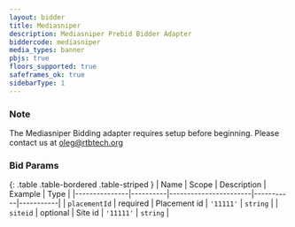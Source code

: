 ```yaml
---
layout: bidder
title: Mediasniper
description: Mediasniper Prebid Bidder Adapter
biddercode: mediasniper
media_types: banner
pbjs: true
floors_supported: true
safeframes_ok: true
sidebarType: 1
---
```

### Note

The Mediasniper Bidding adapter requires setup before beginning. Please contact us at <oleg@rtbtech.org>

### Bid Params

{: .table .table-bordered .table-striped }
| Name          | Scope    | Description           | Example   | Type      |
|---------------|----------|-----------------------|-----------|-----------|
| `placementId` | required | Placement id         | `'11111'`    | `string` |
| `siteid` | optional | Site id         | `'11111'`    | `string` |
